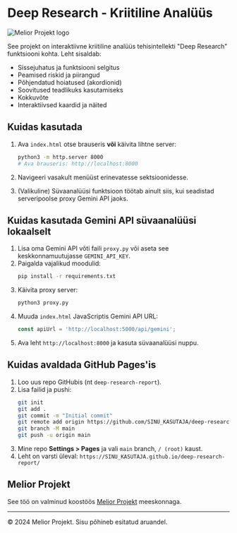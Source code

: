 # Deep Research - Kriitiline Analüüs

![Melior Projekt logo](images/melior-projekt-logo.png)

See projekt on interaktiivne kriitiline analüüs tehisintellekti "Deep Research" funktsiooni kohta. Leht sisaldab:
- Sissejuhatus ja funktsiooni selgitus
- Peamised riskid ja piirangud
- Põhjendatud hoiatused (akordionid)
- Soovitused teadlikuks kasutamiseks
- Kokkuvõte
- Interaktiivsed kaardid ja näited

## Kuidas kasutada

1. Ava `index.html` otse brauseris **või** käivita lihtne server:
   ```sh
   python3 -m http.server 8000
   # Ava brauseris: http://localhost:8000
   ```

2. Navigeeri vasakult menüüst erinevatesse sektsioonidesse.

3. (Valikuline) Süvaanalüüsi funktsioon töötab ainult siis, kui seadistad serveripoolse proxy Gemini API jaoks.

## Kuidas kasutada Gemini API süvaanalüüsi lokaalselt

1. Lisa oma Gemini API võti faili `proxy.py` või aseta see keskkonnamuutujasse `GEMINI_API_KEY`.
2. Paigalda vajalikud moodulid:
   ```sh
   pip install -r requirements.txt
   ```
3. Käivita proxy server:
   ```sh
   python3 proxy.py
   ```
4. Muuda `index.html` JavaScriptis Gemini API URL:
   ```js
   const apiUrl = 'http://localhost:5000/api/gemini';
   ```
5. Ava leht `http://localhost:8000` ja kasuta süvaanalüüsi nuppu.

## Kuidas avaldada GitHub Pages'is

1. Loo uus repo GitHubis (nt `deep-research-report`).
2. Lisa failid ja pushi:
   ```sh
   git init
   git add .
   git commit -m "Initial commit"
   git remote add origin https://github.com/SINU_KASUTAJA/deep-research-report.git
   git branch -M main
   git push -u origin main
   ```
3. Mine repo **Settings > Pages** ja vali `main` branch, `/ (root)` kaust.
4. Leht on varsti üleval: `https://SINU_KASUTAJA.github.io/deep-research-report/`

## Melior Projekt

See töö on valminud koostöös [Melior Projekt](https://www.meliorprojekt.ee/) meeskonnaga.

---

© 2024 Melior Projekt. Sisu põhineb esitatud aruandel. 